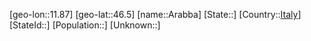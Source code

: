 ﻿---
location: [46.5,11.87]
type: City
tags:
- geo/City


SpocWebEntityId: 28850
isDeleted: false
confidential: public

---
[geo-lon::11.87]
[geo-lat::46.5]
[name::Arabba]
[State::]
[Country::[Italy](geo/Continent/Europe/Italy.md)]
[StateId::]
[Population::]
[Unknown::]

